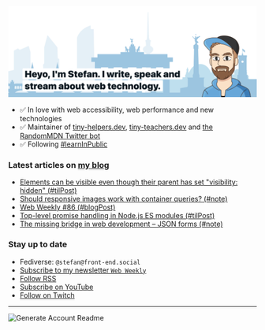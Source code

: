 <img alt="Heyo, I'm Stefan. I write and speak about web technology." src="https://raw.githubusercontent.com/stefanjudis/stefanjudis/main/screenshot.png">

- ✅ In love with web accessibility, web performance and new technologies
- ✅ Maintainer of [tiny-helpers.dev](https://tiny-helpers.dev), [tiny-teachers.dev](https://tiny-teachers.dev/) and [the RandomMDN Twitter bot](https://twitter.com/randomMDN)
- ✅ Following [#learnInPublic](https://www.stefanjudis.com/today-i-learned/)
### Latest articles on [my blog](https://www.stefanjudis.com)

<!-- BLOG-POST-LIST:START -->
- [Elements can be visible even though their parent has set &quot;visibility: hidden&quot; &lpar;#tilPost&rpar;](https://www.stefanjudis.com/today-i-learned/elements-can-be-visible-even-though-their-parent-has-set-visibility-hidden/)
- [Should responsive images work with container queries? &lpar;#note&rpar;](https://www.stefanjudis.com/notes/should-responsive-images-work-with-container-queries/)
- [Web Weekly #86 &lpar;#blogPost&rpar;](https://www.stefanjudis.com/blog/web-weekly-86/)
- [Top-level promise handling in Node.js ES modules &lpar;#tilPost&rpar;](https://www.stefanjudis.com/today-i-learned/top-level-promise-handling-in-node-js/)
- [The missing bridge in web development – JSON forms &lpar;#note&rpar;](https://www.stefanjudis.com/notes/the-missing-bridge-in-web-development-json-forms/)
<!-- BLOG-POST-LIST:END -->

### Stay up to date

- Fediverse: `@stefan@front-end.social`
- [Subscribe to my newsletter `Web Weekly`](https://webweekly.email/)
- [Follow RSS](https://www.stefanjudis.com/feeds/)
- [Subscribe on YouTube](https://youtube.com/c/stefanjudis)
- [Follow on Twitch](https://www.twitch.tv/stefanjudis)

---

![Generate Account Readme](https://github.com/stefanjudis/stefanjudis/workflows/Generate%20Account%20Readme/badge.svg)
